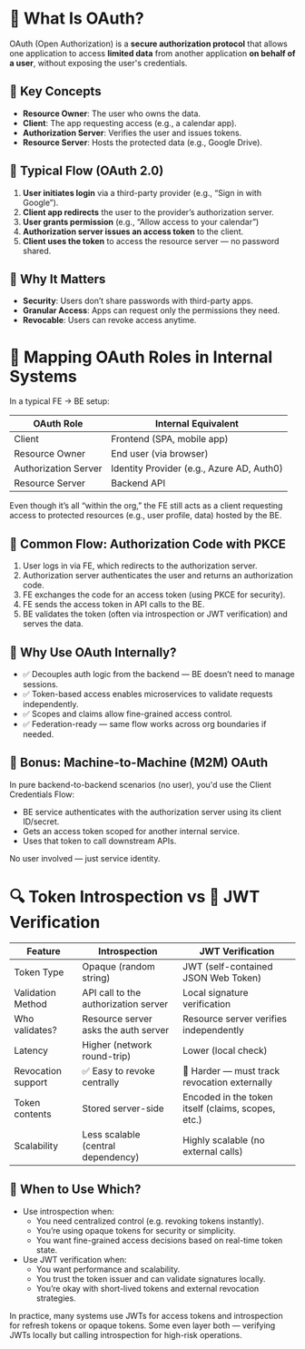 # 🔐 What Is OAuth?

OAuth (Open Authorization) is a **secure authorization protocol** that allows one application to access **limited data** from another application **on behalf of a user**, without exposing the user's credentials.

## 🧩 Key Concepts

- **Resource Owner**: The user who owns the data.
- **Client**: The app requesting access (e.g., a calendar app).
- **Authorization Server**: Verifies the user and issues tokens.
- **Resource Server**: Hosts the protected data (e.g., Google Drive).

## 🔄 Typical Flow (OAuth 2.0)

1. **User initiates login** via a third-party provider (e.g., “Sign in with Google”).
2. **Client app redirects** the user to the provider’s authorization server.
3. **User grants permission** (e.g., “Allow access to your calendar”)
4. **Authorization server issues an access token** to the client.
5. **Client uses the token** to access the resource server — no password shared.

## 🧠 Why It Matters

- **Security**: Users don’t share passwords with third-party apps.
- **Granular Access**: Apps can request only the permissions they need.
- **Revocable**: Users can revoke access anytime.




# 🧭 Mapping OAuth Roles in Internal Systems
In a typical FE → BE setup:

| OAuth Role | Internal Equivalent |
|---|---|
| Client | Frontend (SPA, mobile app) |
| Resource Owner | End user (via browser) |
| Authorization Server | Identity Provider (e.g., Azure AD, Auth0) |
| Resource Server | Backend API |

Even though it’s all “within the org,” the FE still acts as a client requesting access to protected resources (e.g., user profile, data) hosted by the BE.

## 🔄 Common Flow: Authorization Code with PKCE

1. User logs in via FE, which redirects to the authorization server.
2. Authorization server authenticates the user and returns an authorization code.
3. FE exchanges the code for an access token (using PKCE for security).
4. FE sends the access token in API calls to the BE.
5. BE validates the token (often via introspection or JWT verification) and serves the data.

## 🧱 Why Use OAuth Internally?

- ✅ Decouples auth logic from the backend — BE doesn’t need to manage sessions.
- ✅ Token-based access enables microservices to validate requests independently.
- ✅ Scopes and claims allow fine-grained access control.
- ✅ Federation-ready — same flow works across org boundaries if needed.

## 🧠 Bonus: Machine-to-Machine (M2M) OAuth

In pure backend-to-backend scenarios (no user), you'd use the Client Credentials Flow:
- BE service authenticates with the authorization server using its client ID/secret.
- Gets an access token scoped for another internal service.
- Uses that token to call downstream APIs.

No user involved — just service identity.



# 🔍 Token Introspection vs 🔐 JWT Verification

| Feature | Introspection | JWT Verification |
|---|---|---|
| Token Type | Opaque (random string) | JWT (self-contained JSON Web Token) |
| Validation Method | API call to the authorization server | Local signature verification |
| Who validates? | Resource server asks the auth server | Resource server verifies independently |
| Latency | Higher (network round-trip) | Lower (local check) |
| Revocation support | ✅ Easy to revoke centrally | 🚫 Harder — must track revocation externally |
| Token contents | Stored server-side | Encoded in the token itself (claims, scopes, etc.) |
| Scalability | Less scalable (central dependency) | Highly scalable (no external calls) |

## 🧠 When to Use Which?

- Use introspection when:
  - You need centralized control (e.g. revoking tokens instantly).
  - You’re using opaque tokens for security or simplicity.
  - You want fine-grained access decisions based on real-time token state.
- Use JWT verification when:
  - You want performance and scalability.
  - You trust the token issuer and can validate signatures locally.
  - You’re okay with short-lived tokens and external revocation strategies.

In practice, many systems use JWTs for access tokens and introspection for refresh tokens or opaque tokens. Some even layer both — verifying JWTs locally but calling introspection for high-risk operations.




